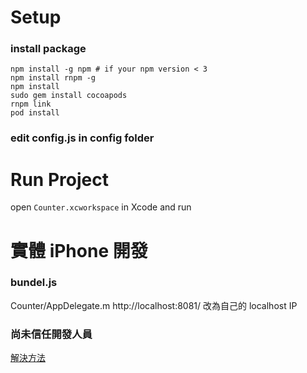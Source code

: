 # Setup

### install package
```
npm install -g npm # if your npm version < 3
npm install rnpm -g
npm install
sudo gem install cocoapods
rnpm link
pod install
```
### edit config.js in config folder


# Run Project

open `Counter.xcworkspace` in Xcode and run


# 實體 iPhone 開發

### bundel.js

Counter/AppDelegate.m
http://localhost:8081/
改為自己的 localhost IP

### 尚未信任開發人員

[解決方法](http://mdsc3c.blogspot.tw/2015/10/ios-9app.html)
